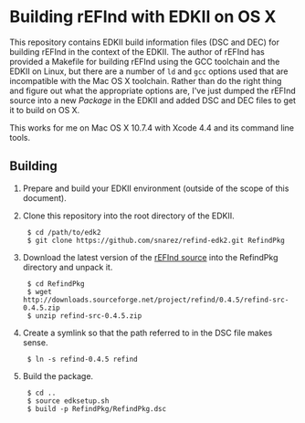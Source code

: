 # Building rEFInd with EDKII on OS X

This repository contains EDKII build information files (DSC and DEC) for building rEFInd in the context of the EDKII. The author of rEFInd has provided a Makefile for building rEFInd using the GCC toolchain and the EDKII on Linux, but there are a number of `ld` and `gcc` options used that are incompatible with the Mac OS X toolchain. Rather than do the right thing and figure out what the appropriate options are, I've just dumped the rEFInd source into a new *Package* in the EDKII and added DSC and DEC files to get it to build on OS X.

This works for me on Mac OS X 10.7.4 with Xcode 4.4 and its command line tools.

## Building

1. Prepare and build your EDKII environment (outside of the scope of this document).

2. Clone this repository into the root directory of the EDKII.

        $ cd /path/to/edk2
        $ git clone https://github.com/snarez/refind-edk2.git RefindPkg

3. Download the latest version of the [rEFInd source](http://sourceforge.net/projects/refind/files/) into the RefindPkg directory and unpack it.

        $ cd RefindPkg
        $ wget http://downloads.sourceforge.net/project/refind/0.4.5/refind-src-0.4.5.zip
        $ unzip refind-src-0.4.5.zip

4. Create a symlink so that the path referred to in the DSC file makes sense.

        $ ln -s refind-0.4.5 refind

5. Build the package.

        $ cd ..
        $ source edksetup.sh
        $ build -p RefindPkg/RefindPkg.dsc
